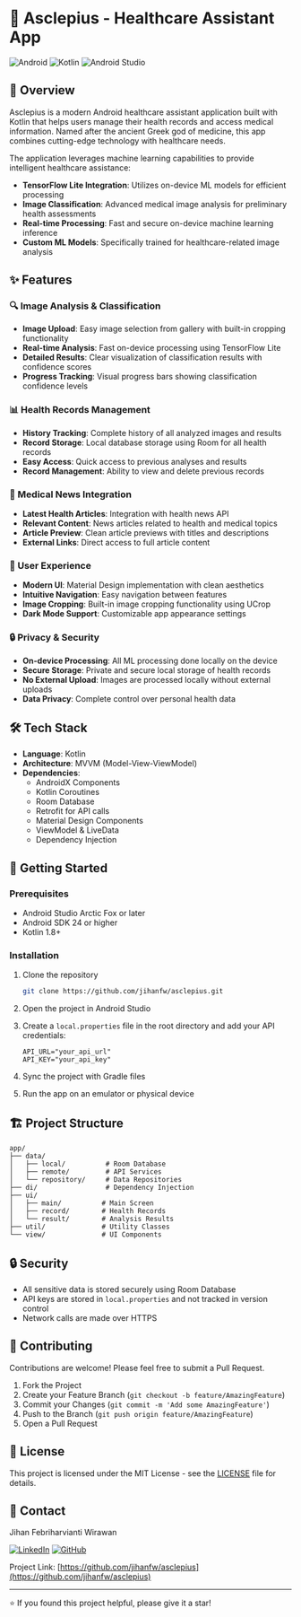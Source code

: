 # 🏥 Asclepius - Healthcare Assistant App

![Android](https://img.shields.io/badge/Android-3DDC84?style=for-the-badge&logo=android&logoColor=white)
![Kotlin](https://img.shields.io/badge/Kotlin-0095D5?&style=for-the-badge&logo=kotlin&logoColor=white)
![Android Studio](https://img.shields.io/badge/Android_Studio-3DDC84?style=for-the-badge&logo=android-studio&logoColor=white)

## 📱 Overview

Asclepius is a modern Android healthcare assistant application built with Kotlin that helps users manage their health records and access medical information. Named after the ancient Greek god of medicine, this app combines cutting-edge technology with healthcare needs.

The application leverages machine learning capabilities to provide intelligent healthcare assistance:
- **TensorFlow Lite Integration**: Utilizes on-device ML models for efficient processing
- **Image Classification**: Advanced medical image analysis for preliminary health assessments
- **Real-time Processing**: Fast and secure on-device machine learning inference
- **Custom ML Models**: Specifically trained for healthcare-related image analysis

## ✨ Features

### 🔍 Image Analysis & Classification
- **Image Upload**: Easy image selection from gallery with built-in cropping functionality
- **Real-time Analysis**: Fast on-device processing using TensorFlow Lite
- **Detailed Results**: Clear visualization of classification results with confidence scores
- **Progress Tracking**: Visual progress bars showing classification confidence levels

### 📊 Health Records Management
- **History Tracking**: Complete history of all analyzed images and results
- **Record Storage**: Local database storage using Room for all health records
- **Easy Access**: Quick access to previous analyses and results
- **Record Management**: Ability to view and delete previous records

### 📰 Medical News Integration
- **Latest Health Articles**: Integration with health news API
- **Relevant Content**: News articles related to health and medical topics
- **Article Preview**: Clean article previews with titles and descriptions
- **External Links**: Direct access to full article content

### 💫 User Experience
- **Modern UI**: Material Design implementation with clean aesthetics
- **Intuitive Navigation**: Easy navigation between features
- **Image Cropping**: Built-in image cropping functionality using UCrop
- **Dark Mode Support**: Customizable app appearance settings

### 🔒 Privacy & Security
- **On-device Processing**: All ML processing done locally on the device
- **Secure Storage**: Private and secure local storage of health records
- **No External Upload**: Images are processed locally without external uploads
- **Data Privacy**: Complete control over personal health data

## 🛠 Tech Stack

- **Language**: Kotlin
- **Architecture**: MVVM (Model-View-ViewModel)
- **Dependencies**:
  - AndroidX Components
  - Kotlin Coroutines
  - Room Database
  - Retrofit for API calls
  - Material Design Components
  - ViewModel & LiveData
  - Dependency Injection

## 🚀 Getting Started

### Prerequisites

- Android Studio Arctic Fox or later
- Android SDK 24 or higher
- Kotlin 1.8+

### Installation

1. Clone the repository
   ```bash
   git clone https://github.com/jihanfw/asclepius.git
   ```

2. Open the project in Android Studio

3. Create a `local.properties` file in the root directory and add your API credentials:
   ```properties
   API_URL="your_api_url"
   API_KEY="your_api_key"
   ```

4. Sync the project with Gradle files

5. Run the app on an emulator or physical device

## 🏗 Project Structure

```
app/
├── data/
│   ├── local/          # Room Database
│   ├── remote/         # API Services
│   └── repository/     # Data Repositories
├── di/                 # Dependency Injection
├── ui/
│   ├── main/          # Main Screen
│   ├── record/        # Health Records
│   └── result/        # Analysis Results
├── util/              # Utility Classes
└── view/              # UI Components
```

## 🔒 Security

- All sensitive data is stored securely using Room Database
- API keys are stored in `local.properties` and not tracked in version control
- Network calls are made over HTTPS

## 🤝 Contributing

Contributions are welcome! Please feel free to submit a Pull Request.

1. Fork the Project
2. Create your Feature Branch (`git checkout -b feature/AmazingFeature`)
3. Commit your Changes (`git commit -m 'Add some AmazingFeature'`)
4. Push to the Branch (`git push origin feature/AmazingFeature`)
5. Open a Pull Request

## 📝 License

This project is licensed under the MIT License - see the [LICENSE](LICENSE) file for details.

## 📧 Contact

Jihan Febriharvianti Wirawan

[![LinkedIn](https://img.shields.io/badge/LinkedIn-0077B5?style=for-the-badge&logo=linkedin&logoColor=white)](https://linkedin.com/in/jihanfebriharvianti)
[![GitHub](https://img.shields.io/badge/GitHub-100000?style=for-the-badge&logo=github&logoColor=white)](https://github.com/jihanfw)

Project Link: [https://github.com/jihanfw/asclepius](https://github.com/jihanfw/asclepius)

---

⭐️ If you found this project helpful, please give it a star!
